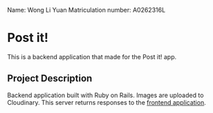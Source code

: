Name: Wong Li Yuan
Matriculation number: A0262316L

# Post it!

This is a backend application that made for the Post it! app.

## Project Description

Backend application built with Ruby on Rails. Images are uploaded to Cloudinary. This server returns responses to the [frontend application]().
